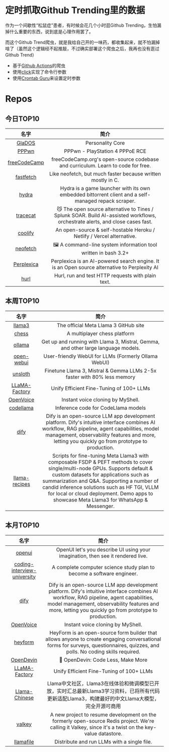# 定时抓取Github Trending里的数据

作为一个间歇性“松鼠症”患者，有时候会花几个小时逛Github Trending，生怕漏掉什么重要的东西，说到底是心理作用罢了。

而这个Github Trend爬虫，就是我给自己开的一味药，都收集起来，就不怕漏掉啥了（虽然这个逻辑经不起推敲，不过确实部署这个爬虫之后，我再也没有逛过Github Trend）

* 基于[Github Actions](https://docs.github.com/en/actions)的爬虫
* 使用[click](https://github.com/pallets/click)实现了命令行参数
* 使用[Crontab Guru](https://crontab.guru/)来设置定时参数

# Repos
## 今日TOP10 
<!-- START OF DAILY_TOP10_REPOS -->
| 名字 | 简介 |
| :----: | :----: |
| [GlaDOS](https://github.com/dnhkng/GlaDOS) | Personality Core |
| [PPPwn](https://github.com/TheOfficialFloW/PPPwn) | PPPwn - PlayStation 4 PPPoE RCE |
| [freeCodeCamp](https://github.com/freeCodeCamp/freeCodeCamp) | freeCodeCamp.org's open-source codebase and curriculum. Learn to code for free. |
| [fastfetch](https://github.com/fastfetch-cli/fastfetch) | Like neofetch, but much faster because written mostly in C. |
| [hydra](https://github.com/hydralauncher/hydra) | Hydra is a game launcher with its own embedded bittorrent client and a self-managed repack scraper. |
| [tracecat](https://github.com/TracecatHQ/tracecat) | 😼 The open source alternative to Tines / Splunk SOAR. Build AI-assisted workflows, orchestrate alerts, and close cases fast. |
| [coolify](https://github.com/coollabsio/coolify) | An open-source & self-hostable Heroku / Netlify / Vercel alternative. |
| [neofetch](https://github.com/dylanaraps/neofetch) | 🖼️ A command-line system information tool written in bash 3.2+ |
| [Perplexica](https://github.com/ItzCrazyKns/Perplexica) | Perplexica is an AI-powered search engine. It is an Open source alternative to Perplexity AI |
| [hurl](https://github.com/Orange-OpenSource/hurl) | Hurl, run and test HTTP requests with plain text. |
<!-- END OF DAILY_TOP10_REPOS -->

## 本周TOP10
<!-- START OF WEEKLY_TOP10_REPOS -->
| 名字 | 简介 |
| :----: | :----: |
| [llama3](https://github.com/meta-llama/llama3) | The official Meta Llama 3 GitHub site |
| [chess](https://github.com/code100x/chess) | A multiplayer chess platform |
| [ollama](https://github.com/ollama/ollama) | Get up and running with Llama 3, Mistral, Gemma, and other large language models. |
| [open-webui](https://github.com/open-webui/open-webui) | User-friendly WebUI for LLMs (Formerly Ollama WebUI) |
| [unsloth](https://github.com/unslothai/unsloth) | Finetune Llama 3, Mistral & Gemma LLMs 2-5x faster with 80% less memory |
| [LLaMA-Factory](https://github.com/hiyouga/LLaMA-Factory) | Unify Efficient Fine-Tuning of 100+ LLMs |
| [OpenVoice](https://github.com/myshell-ai/OpenVoice) | Instant voice cloning by MyShell. |
| [codellama](https://github.com/meta-llama/codellama) | Inference code for CodeLlama models |
| [dify](https://github.com/langgenius/dify) | Dify is an open-source LLM app development platform. Dify's intuitive interface combines AI workflow, RAG pipeline, agent capabilities, model management, observability features and more, letting you quickly go from prototype to production. |
| [llama-recipes](https://github.com/meta-llama/llama-recipes) | Scripts for fine-tuning Meta Llama3 with composable FSDP & PEFT methods to cover single/multi-node GPUs. Supports default & custom datasets for applications such as summarization and Q&A. Supporting a number of candid inference solutions such as HF TGI, VLLM for local or cloud deployment. Demo apps to showcase Meta Llama3 for WhatsApp & Messenger. |
<!-- END OF WEEKLY_TOP10_REPOS -->

## 本月TOP10
<!-- START OF MONTHLY_TOP10_REPOS -->
| 名字 | 简介 |
| :----: | :----: |
| [openui](https://github.com/wandb/openui) | OpenUI let's you describe UI using your imagination, then see it rendered live. |
| [coding-interview-university](https://github.com/jwasham/coding-interview-university) | A complete computer science study plan to become a software engineer. |
| [dify](https://github.com/langgenius/dify) | Dify is an open-source LLM app development platform. Dify's intuitive interface combines AI workflow, RAG pipeline, agent capabilities, model management, observability features and more, letting you quickly go from prototype to production. |
| [OpenVoice](https://github.com/myshell-ai/OpenVoice) | Instant voice cloning by MyShell. |
| [heyform](https://github.com/heyform/heyform) | HeyForm is an open-source form builder that allows anyone to create engaging conversational forms for surveys, questionnaires, quizzes, and polls. No coding skills required. |
| [OpenDevin](https://github.com/OpenDevin/OpenDevin) | 🐚 OpenDevin: Code Less, Make More |
| [LLaMA-Factory](https://github.com/hiyouga/LLaMA-Factory) | Unify Efficient Fine-Tuning of 100+ LLMs |
| [Llama-Chinese](https://github.com/LlamaFamily/Llama-Chinese) | Llama中文社区，Llama3在线体验和微调模型已开放，实时汇总最新Llama3学习资料，已将所有代码更新适配Llama3，构建最好的中文Llama大模型，完全开源可商用 |
| [valkey](https://github.com/valkey-io/valkey) | A new project to resume development on the formerly open-source Redis project. We're calling it Valkey, since it's a twist on the key-value datastore. |
| [llamafile](https://github.com/Mozilla-Ocho/llamafile) | Distribute and run LLMs with a single file. |
<!-- END OF MONTHLY_TOP10_REPOS -->
